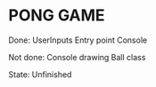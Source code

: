 # PONG GAME

Done:
  UserInputs
  Entry point
  Console
  
Not done:
  Console drawing
  Ball class
  
  
State:
  Unfinished
